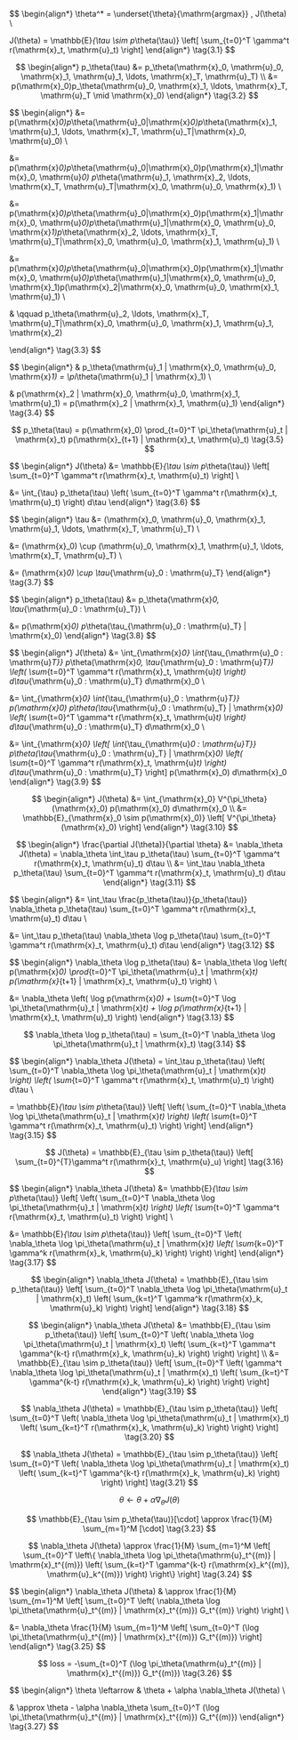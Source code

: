 $$
\begin{align*}
\theta^* = \underset{\theta}{\mathrm{argmax}} \, J(\theta) \\

J(\theta) = \mathbb{E}_{\tau \sim p_\theta(\tau)} \left[ \sum_{t=0}^T \gamma^t r(\mathrm{x}_t, \mathrm{u}_t) \right]
\end{align*}
\tag{3.1}
$$

$$
\begin{align*}
p_\theta(\tau) &= p_\theta(\mathrm{x}_0, \mathrm{u}_0, \mathrm{x}_1, \mathrm{u}_1, \ldots, \mathrm{x}_T, \mathrm{u}_T) \\
&= p(\mathrm{x}_0)p_\theta(\mathrm{u}_0, \mathrm{x}_1, \ldots, \mathrm{x}_T, \mathrm{u}_T \mid \mathrm{x}_0)
\end{align*}
\tag{3.2}
$$

$$
\begin{align*}
&= p(\mathrm{x}_0)p_\theta(\mathrm{u}_0|\mathrm{x}_0)p_\theta(\mathrm{x}_1, \mathrm{u}_1, \ldots, \mathrm{x}_T, \mathrm{u}_T|\mathrm{x}_0, \mathrm{u}_0) \\

&= p(\mathrm{x}_0)p_\theta(\mathrm{u}_0|\mathrm{x}_0)p(\mathrm{x}_1|\mathrm{x}_0, \mathrm{u}_0) p_\theta(\mathrm{u}_1, \mathrm{x}_2, \ldots, \mathrm{x}_T, \mathrm{u}_T|\mathrm{x}_0, \mathrm{u}_0, \mathrm{x}_1) \\

&= p(\mathrm{x}_0)p_\theta(\mathrm{u}_0|\mathrm{x}_0)p(\mathrm{x}_1|\mathrm{x}_0, \mathrm{u}_0)p_\theta(\mathrm{u}_1|\mathrm{x}_0, \mathrm{u}_0, \mathrm{x}_1)p_\theta(\mathrm{x}_2, \ldots, \mathrm{x}_T, \mathrm{u}_T|\mathrm{x}_0, \mathrm{u}_0, \mathrm{x}_1, \mathrm{u}_1) \\

&= p(\mathrm{x}_0)p_\theta(\mathrm{u}_0|\mathrm{x}_0)p(\mathrm{x}_1|\mathrm{x}_0, \mathrm{u}_0)p_\theta(\mathrm{u}_1|\mathrm{x}_0, \mathrm{u}_0, \mathrm{x}_1)p(\mathrm{x}_2|\mathrm{x}_0, \mathrm{u}_0, \mathrm{x}_1, \mathrm{u}_1) \\ 

& \qquad p_\theta(\mathrm{u}_2, \ldots, \mathrm{x}_T, \mathrm{u}_T|\mathrm{x}_0, \mathrm{u}_0, \mathrm{x}_1, \mathrm{u}_1, \mathrm{x}_2)

\end{align*}
\tag{3.3}
$$

$$
\begin{align*}
& p_\theta(\mathrm{u}_1 | \mathrm{x}_0, \mathrm{u}_0, \mathrm{x}_1) = \pi_\theta(\mathrm{u}_1 | \mathrm{x}_1) \\

& p(\mathrm{x}_2 | \mathrm{x}_0, \mathrm{u}_0, \mathrm{x}_1, \mathrm{u}_1) = p(\mathrm{x}_2 | \mathrm{x}_1, \mathrm{u}_1)
\end{align*}
\tag{3.4}
$$

$$
p_\theta(\tau) = p(\mathrm{x}_0) \prod_{t=0}^T \pi_\theta(\mathrm{u}_t | \mathrm{x}_t) p(\mathrm{x}_{t+1} | \mathrm{x}_t, \mathrm{u}_t)
\tag{3.5}
$$

$$
\begin{align*}
J(\theta) &= \mathbb{E}_{\tau \sim p_\theta(\tau)} \left[ \sum_{t=0}^T \gamma^t r(\mathrm{x}_t, \mathrm{u}_t) \right] \\

&= \int_{\tau} p_\theta(\tau) \left( \sum_{t=0}^T \gamma^t r(\mathrm{x}_t, \mathrm{u}_t) \right) d\tau
\end{align*}
\tag{3.6}
$$

$$
\begin{align*}
\tau &= (\mathrm{x}_0, \mathrm{u}_0, \mathrm{x}_1, \mathrm{u}_1, \ldots, \mathrm{x}_T, \mathrm{u}_T) \\

&= (\mathrm{x}_0) \cup (\mathrm{u}_0, \mathrm{x}_1, \mathrm{u}_1, \ldots, \mathrm{x}_T, \mathrm{u}_T) \\

&= (\mathrm{x}_0) \cup \tau_{\mathrm{u}_0 : \mathrm{u}_T}
\end{align*}
\tag{3.7}
$$

$$
\begin{align*}
p_\theta(\tau) &= p_\theta(\mathrm{x}_0, \tau_{\mathrm{u}_0 : \mathrm{u}_T}) \\

&= p(\mathrm{x}_0) p_\theta(\tau_{\mathrm{u}_0 : \mathrm{u}_T} | \mathrm{x}_0)
\end{align*}
\tag{3.8}
$$

$$
\begin{align*}
J(\theta) &= \int_{\mathrm{x}_0} \int_{\tau_{\mathrm{u}_0 : \mathrm{u}_T}} p_\theta(\mathrm{x}_0, \tau_{\mathrm{u}_0 : \mathrm{u}_T}) \left( \sum_{t=0}^T \gamma^t r(\mathrm{x}_t, \mathrm{u}_t) \right) d\tau_{\mathrm{u}_0 : \mathrm{u}_T} d\mathrm{x}_0 \\

&= \int_{\mathrm{x}_0} \int_{\tau_{\mathrm{u}_0 : \mathrm{u}_T}} p(\mathrm{x}_0) p_\theta(\tau_{\mathrm{u}_0 : \mathrm{u}_T} | \mathrm{x}_0) \left( \sum_{t=0}^T \gamma^t r(\mathrm{x}_t, \mathrm{u}_t) \right) d\tau_{\mathrm{u}_0 : \mathrm{u}_T} d\mathrm{x}_0 \\

&= \int_{\mathrm{x}_0} \left[ \int_{\tau_{\mathrm{u}_0 : \mathrm{u}_T}} p_\theta(\tau_{\mathrm{u}_0 : \mathrm{u}_T} | \mathrm{x}_0) \left( \sum_{t=0}^T \gamma^t r(\mathrm{x}_t, \mathrm{u}_t) \right) d\tau_{\mathrm{u}_0 : \mathrm{u}_T} \right] p(\mathrm{x}_0) d\mathrm{x}_0
\end{align*}
\tag{3.9}
$$

$$
\begin{align*}
J(\theta) &= \int_{\mathrm{x}_0} V^{\pi_\theta}(\mathrm{x}_0) p(\mathrm{x}_0) d\mathrm{x}_0 \\
&= \mathbb{E}_{\mathrm{x}_0 \sim p(\mathrm{x}_0)} \left[ V^{\pi_\theta}(\mathrm{x}_0) \right]
\end{align*}
\tag{3.10}
$$

$$
\begin{align*}
\frac{\partial J(\theta)}{\partial \theta} &= \nabla_\theta J(\theta) = \nabla_\theta \int_\tau p_\theta(\tau)  \sum_{t=0}^T \gamma^t r(\mathrm{x}_t, \mathrm{u}_t) d\tau \\
&= \int_\tau \nabla_\theta p_\theta(\tau) \sum_{t=0}^T \gamma^t r(\mathrm{x}_t, \mathrm{u}_t) d\tau
\end{align*}
\tag{3.11}
$$

$$
\begin{align*}
&= \int_\tau \frac{p_\theta(\tau)}{p_\theta(\tau)} \nabla_\theta p_\theta(\tau)  \sum_{t=0}^T \gamma^t r(\mathrm{x}_t, \mathrm{u}_t)  d\tau \\

&= \int_\tau p_\theta(\tau) \nabla_\theta \log p_\theta(\tau)  \sum_{t=0}^T \gamma^t r(\mathrm{x}_t, \mathrm{u}_t)  d\tau
\end{align*}
\tag{3.12}
$$

$$
\begin{align*}
\nabla_\theta \log p_\theta(\tau) &= \nabla_\theta \log \left( p(\mathrm{x}_0) \prod_{t=0}^T \pi_\theta(\mathrm{u}_t | \mathrm{x}_t) p(\mathrm{x}_{t+1} | \mathrm{x}_t, \mathrm{u}_t) \right) \\

&= \nabla_\theta \left( \log p(\mathrm{x}_0) + \sum_{t=0}^T \log \pi_\theta(\mathrm{u}_t | \mathrm{x}_t) + \log p(\mathrm{x}_{t+1} | \mathrm{x}_t, \mathrm{u}_t) \right)
\end{align*}
\tag{3.13}
$$

$$
\nabla_\theta \log p_\theta(\tau) = \sum_{t=0}^T \nabla_\theta \log \pi_\theta(\mathrm{u}_t | \mathrm{x}_t)
\tag{3.14}
$$

$$
\begin{align*}
\nabla_\theta J(\theta) = \int_\tau p_\theta(\tau) \left( \sum_{t=0}^T \nabla_\theta \log \pi_\theta(\mathrm{u}_t | \mathrm{x}_t) \right) \left( \sum_{t=0}^T \gamma^t r(\mathrm{x}_t, \mathrm{u}_t) \right) d\tau \\

= \mathbb{E}_{\tau \sim p_\theta(\tau)} \left[ \left( \sum_{t=0}^T \nabla_\theta \log \pi_\theta(\mathrm{u}_t | \mathrm{x}_t) \right) \left( \sum_{t=0}^T \gamma^t r(\mathrm{x}_t, \mathrm{u}_t) \right) \right]
\end{align*}
\tag{3.15}
$$

$$
J(\theta) = \mathbb{E}_{\tau \sim p_\theta(\tau)} \left[ \sum_{t=0}^{T}\gamma^t r(\mathrm{x}_t, \mathrm{u}_u) \right]
\tag{3.16}
$$

$$
\begin{align*}
\nabla_\theta J(\theta) &= \mathbb{E}_{\tau \sim p_\theta(\tau)} \left[ \left( \sum_{t=0}^T \nabla_\theta \log \pi_\theta(\mathrm{u}_t | \mathrm{x}_t) \right) \left( \sum_{t=0}^T \gamma^t r(\mathrm{x}_t, \mathrm{u}_t) \right) \right] \\

&= \mathbb{E}_{\tau \sim p_\theta(\tau)} \left[ \sum_{t=0}^T \left( \nabla_\theta \log \pi_\theta(\mathrm{u}_t | \mathrm{x}_t)  \left( \sum_{k=0}^T \gamma^k r(\mathrm{x}_k, \mathrm{u}_k) \right) \right) \right]
\end{align*}
\tag{3.17}
$$

$$
\begin{align*}
\nabla_\theta J(\theta) = \mathbb{E}_{\tau \sim p_\theta(\tau)} \left[ \sum_{t=0}^T \nabla_\theta \log \pi_\theta(\mathrm{u}_t | \mathrm{x}_t) \left( \sum_{k=t}^T \gamma^k r(\mathrm{x}_k, \mathrm{u}_k) \right) \right]
\end{align*}
\tag{3.18}
$$

$$
\begin{align*}
\nabla_\theta J(\theta) &= \mathbb{E}_{\tau \sim p_\theta(\tau)} \left[ \sum_{t=0}^T \left( \nabla_\theta \log \pi_\theta(\mathrm{u}_t | \mathrm{x}_t) \left( \sum_{k=t}^T \gamma^t \gamma^{k-t} r(\mathrm{x}_k, \mathrm{u}_k) \right) \right) \right] \\
&= \mathbb{E}_{\tau \sim p_\theta(\tau)} \left[ \sum_{t=0}^T \left( \gamma^t \nabla_\theta \log \pi_\theta(\mathrm{u}_t | \mathrm{x}_t) \left( \sum_{k=t}^T \gamma^{k-t} r(\mathrm{x}_k, \mathrm{u}_k) \right) \right) \right]
\end{align*}
\tag{3.19}
$$

$$
\nabla_\theta J(\theta) = \mathbb{E}_{\tau \sim p_\theta(\tau)} \left[ \sum_{t=0}^T \left( \nabla_\theta \log \pi_\theta(\mathrm{u}_t | \mathrm{x}_t) \left( \sum_{k=t}^T r(\mathrm{x}_k, \mathrm{u}_k) \right) \right) \right]
\tag{3.20}
$$

$$
\nabla_\theta J(\theta) = \mathbb{E}_{\tau \sim p_\theta(\tau)} \left[ \sum_{t=0}^T \left( \nabla_\theta \log \pi_\theta(\mathrm{u}_t | \mathrm{x}_t) \left( \sum_{k=t}^T \gamma^{k-t} r(\mathrm{x}_k, \mathrm{u}_k) \right) \right) \right]
\tag{3.21}
$$

$$
\theta \leftarrow \theta + \alpha \nabla_\theta J(\theta)
\tag{3.22}
$$

$$
\mathbb{E}_{\tau \sim p_\theta(\tau)}[\cdot] \approx \frac{1}{M} \sum_{m=1}^M [\cdot]
\tag{3.23}
$$

$$
\nabla_\theta J(\theta) \approx \frac{1}{M} \sum_{m=1}^M \left[ \sum_{t=0}^T \left\{ \nabla_\theta \log \pi_\theta(\mathrm{u}_t^{(m)} | \mathrm{x}_t^{(m)}) \left( \sum_{k=t}^T \gamma^{k-t} r(\mathrm{x}_k^{(m)}, \mathrm{u}_k^{(m)}) \right) \right\} \right]
\tag{3.24}
$$

$$
\begin{align*}
\nabla_\theta J(\theta) & \approx \frac{1}{M} \sum_{m=1}^M \left[ \sum_{t=0}^T \left( \nabla_\theta \log \pi_\theta(\mathrm{u}_t^{(m)} | \mathrm{x}_t^{(m)}) G_t^{(m)} \right) \right] \\

&= \nabla_\theta \frac{1}{M} \sum_{m=1}^M \left[ \sum_{t=0}^T (\log \pi_\theta(\mathrm{u}_t^{(m)} | \mathrm{x}_t^{(m)}) G_t^{(m)}) \right]
\end{align*}
\tag{3.25}
$$

$$
loss = -\sum_{t=0}^T (\log \pi_\theta(\mathrm{u}_t^{(m)} | \mathrm{x}_t^{(m)}) G_t^{(m)})
\tag{3.26}
$$

$$
\begin{align*}
\theta \leftarrow & \theta + \alpha \nabla_\theta J(\theta) \\

& \approx \theta - \alpha \nabla_\theta \sum_{t=0}^T (\log \pi_\theta(\mathrm{u}_t^{(m)} | \mathrm{x}_t^{(m)}) G_t^{(m)})
\end{align*}
\tag{3.27}
$$
